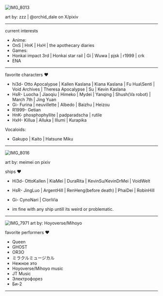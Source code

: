![IMG_8013](https://github.com/user-attachments/assets/da1475d4-73c6-40e5-9740-3ccdb4ac4c55)

art by: zzz | @orchid_dale on X/pixiv
-- -- --
current interests
- Anime:
- OnS | HnK | HxH | the apothecary diaries
- Games:
- Honkai impact 3rd | Honkai star rail | Gi | Wuwa | pjsk | r1999 | crk
- ENA
-- -- --
favorite characters ♥
- hi3d- Otto Apocalypse | Kallen Kaslana | Kiana Kaslana | Fu Hua\Senti | Void Archives | Theresa Apocalypse | Su | Kevin Kaslana
- HsR- Luocha | Jiaoqiu | Himeko | Mydei | Yanqing | Shush(Va robot) | March 7th | Jing Yuan
- Gi- Furina | neuvillette | Albedo | Baizhu | Heizou
- R1999- Getian
- HnK- phosphophyllite | padparadscha | rutile
- HxH- Killua | Alluka | Illumi | Kurapika

Vocaloids:
- Gakupo | Kaito | Hatsune Miku
-- -- --
![IMG_8016](https://github.com/user-attachments/assets/1be05b27-5831-455d-bc3b-9c8d0190d2d9)

art by: meimei on pixiv

ships ♥
- Hi3d- OttoKallen | KiaMei | DuraRita | KevinSu/KevinDrMei | VoidWelt 
- HsR- JingLuo | ArgentHill | RenHeng(before death) | PhaiDei | RobinHill
- Gi- CynoNari | CloriVia

- im fine with any ship untill its weird or problematic.
-- -- --
![IMG_7971](https://github.com/user-attachments/assets/a27559f8-39a9-46ff-834e-d0fa052069b2)
art by: Hoyoverse/Mihoyo

favorite performers ♥
- Queen
- GHOST
- OR3O
- ミラクルミュージカル
- Нежное это
- Hoyoverse/Mihoyo music
- JT Music
- Электрофорез
- Би-2
-- -- --
<!---]
ChU-0u/ChU-0u is a ✨ special ✨ repository because its `README.md` (this file) appears on your GitHub profile.
You can click the Preview link to take a look at your changes.
--->
